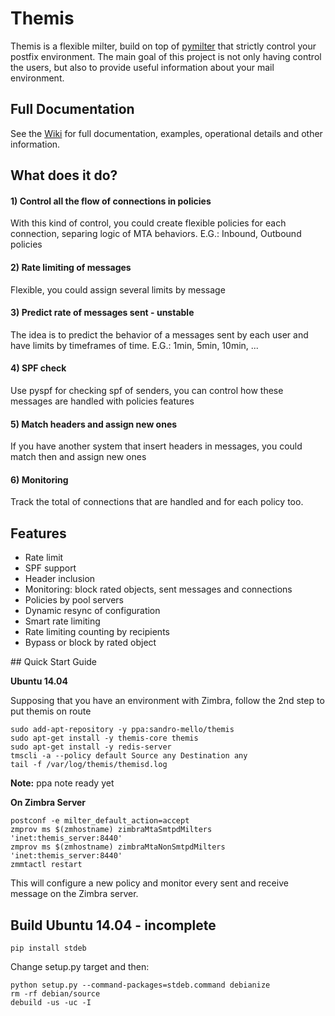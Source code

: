 # Themis

Themis is a flexible milter, build on top of [pymilter](http://pythonhosted.org/pymilter) that strictly control your postfix environment. The main goal of this project is not only having control the users, but also to provide useful information about your mail environment. 

## Full Documentation

See the [Wiki](https://github.com/sandromello/themis-py/wiki) for full documentation, examples, operational details and other information.

## What does it do?

#### 1) Control all the flow of connections in policies

With this kind of control, you could create flexible policies for each connection, separing logic of MTA behaviors. E.G.: Inbound, Outbound policies 

#### 2) Rate limiting of messages

Flexible, you could assign several limits by message

#### 3) Predict rate of messages sent - unstable

The idea is to predict the behavior of a messages sent by each user and have limits by timeframes of time. E.G.: 1min, 5min, 10min, ...

#### 4) SPF check

Use pyspf for checking spf of senders, you can control how these messages are handled with policies features

#### 5) Match headers and assign new ones

If you have another system that insert headers in messages, you could match then and assign new ones

#### 6) Monitoring

Track the total of connections that are handled and for each policy too.

## Features

- Rate limit
- SPF support
- Header inclusion
- Monitoring: block rated objects, sent messages and connections
- Policies by pool servers
- Dynamic resync of configuration
- Smart rate limiting
- Rate limiting counting by recipients
- Bypass or block by rated object

<a name='quick-start-guide'/>
## Quick Start Guide

**Ubuntu 14.04**

Supposing that you have an environment with Zimbra, follow the 2nd step to put themis on route

```
sudo add-apt-repository -y ppa:sandro-mello/themis
sudo apt-get install -y themis-core themis
sudo apt-get install -y redis-server
tmscli -a --policy default Source any Destination any
tail -f /var/log/themis/themisd.log
```

**Note:** ppa note ready yet

**On Zimbra Server**

```
postconf -e milter_default_action=accept
zmprov ms $(zmhostname) zimbraMtaSmtpdMilters 'inet:themis_server:8440'
zmprov ms $(zmhostname) zimbraMtaNonSmtpdMilters 'inet:themis_server:8440'
zmmtactl restart
```

This will configure a new policy and monitor every sent and receive message on the Zimbra server.


## Build Ubuntu 14.04 - incomplete

```
pip install stdeb
```

Change setup.py target and then:

```
python setup.py --command-packages=stdeb.command debianize
rm -rf debian/source
debuild -us -uc -I
```
